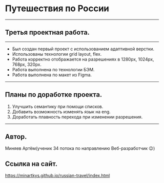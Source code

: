 # Путешествия по России
------
## Третья проектная работа.
------
* Был создан первый проект с использованием адаптивной верстки.
* Использованы технологии grid layout, flex.
* Работа корректно отображается на разрешениях в 1280px, 1024px, 768px, 320px.
* Работа выполнена по технологии БЭМ.
* Работа выполнена по макет из Figma.
------
## Планы по доработке проекта.
1. Улучшить семантику при помощи списков.
2. Добавить возможность изменять язык на eng.
3. Доработать плавность перехода при изменении разрешения.
------
## Автор.
Миняев Артём(ученик 34 потока по направлению Веб-разработчик :wink:)
## Ссылка на сайт.
https://minartkys.github.io/russian-travel/index.html
